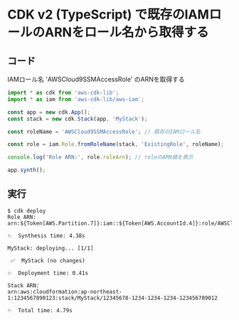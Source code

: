 # CDK v2 (TypeScript) で既存のIAMロールのARNをロール名から取得する

## コード

IAMロール名 'AWSCloud9SSMAccessRole' のARNを取得する

```typescript
import * as cdk from 'aws-cdk-lib';
import * as iam from 'aws-cdk-lib/aws-iam';

const app = new cdk.App();
const stack = new cdk.Stack(app, 'MyStack');

const roleName = 'AWSCloud9SSMAccessRole'; // 既存のIAMロール名

const role = iam.Role.fromRoleName(stack, 'ExistingRole', roleName);

console.log('Role ARN:', role.roleArn); // roleのARN値を表示

app.synth();
```

## 実行

```console
$ cdk deploy
Role ARN: arn:${Token[AWS.Partition.7]}:iam::${Token[AWS.AccountId.4]}:role/AWSCloud9SSMAccessRole

✨  Synthesis time: 4.38s

MyStack: deploying... [1/1]

 ✅  MyStack (no changes)

✨  Deployment time: 0.41s

Stack ARN:
arn:aws:cloudformation:ap-northeast-1:1234567890123:stack/MyStack/12345678-1234-1234-1234-123456789012

✨  Total time: 4.79s
```



